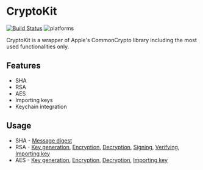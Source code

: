 # CryptoKit

[![Build Status](https://travis-ci.org/noahCLZ/CryptoKit.svg?branch=master)](https://travis-ci.org/noahCLZ/CryptoKit) 
![platforms](https://img.shields.io/badge/platforms-iOS%20%7C%20tvOS%20%7C%20watchOS-informational.svg)


CryptoKit is a wrapper of Apple's CommonCrypto library including the most used functionalities only.

## Features
- SHA
- RSA
- AES
- Importing keys
- Keychain integration

## Usage
- SHA - [Message digest](https://github.com/noahCLZ/CryptoKit/blob/master/Docs/Usage.md#message-digest)
- RSA - [Key generation](https://github.com/noahCLZ/CryptoKit/blob/master/Docs/Usage.md#rsa---key-generation), [Encryption](https://github.com/noahCLZ/CryptoKit/blob/master/Docs/Usage.md#rsa---encryption), [Decryption](https://github.com/noahCLZ/CryptoKit/blob/master/Docs/Usage.md#rsa---decryption), [Signing](https://github.com/noahCLZ/CryptoKit/blob/master/Docs/Usage.md#rsa---signing), [Verifying](https://github.com/noahCLZ/CryptoKit/blob/master/Docs/Usage.md#rsa---verifying), [Importing key](https://github.com/noahCLZ/CryptoKit/blob/master/Docs/Usage.md#rsa---importing-key)
- AES - [Key generation](https://github.com/noahCLZ/CryptoKit/blob/master/Docs/Usage.md#aes---key-generation), [Encryption](https://github.com/noahCLZ/CryptoKit/blob/master/Docs/Usage.md#aes---encryption), [Decryption](https://github.com/noahCLZ/CryptoKit/blob/master/Docs/Usage.md#aes---decryption), [Importing key](https://github.com/noahCLZ/CryptoKit/blob/master/Docs/Usage.md#aes---importing-key)
